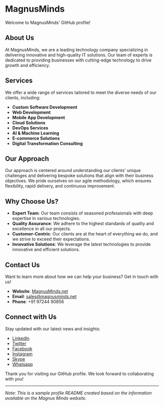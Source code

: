 # MagnusMinds

Welcome to MagnusMinds' GitHub profile!

## About Us

At MagnusMinds, we are a leading technology company specializing in delivering innovative and high-quality IT solutions. Our team of experts is dedicated to providing businesses with cutting-edge technology to drive growth and efficiency.

## Services

We offer a wide range of services tailored to meet the diverse needs of our clients, including:

- **Custom Software Development**
- **Web Development**
- **Mobile App Development**
- **Cloud Solutions**
- **DevOps Services**
- **AI & Machine Learning**
- **E-commerce Solutions**
- **Digital Transformation Consulting**

## Our Approach

Our approach is centered around understanding our clients' unique challenges and delivering bespoke solutions that align with their business objectives. We pride ourselves on our agile methodology, which ensures flexibility, rapid delivery, and continuous improvement.

## Why Choose Us?

- **Expert Team**: Our team consists of seasoned professionals with deep expertise in various technologies.
- **Quality Assurance**: We adhere to the highest standards of quality and excellence in all our projects.
- **Customer-Centric**: Our clients are at the heart of everything we do, and we strive to exceed their expectations.
- **Innovative Solutions**: We leverage the latest technologies to provide innovative and efficient solutions.

## Contact Us

Want to learn more about how we can help your business? Get in touch with us!

- **Website**: [MagnusMinds.net](https://www.magnusminds.net/)
- **Email**: sales@magnusminds.net
- **Phone**: +91 97244 90856

## Connect with Us

Stay updated with our latest news and insights:

- [LinkedIn](https://www.linkedin.com/company/magnusmind)
- [Twitter](https://twitter.com/magnusminds)
- [Facebook](https://www.facebook.com/MagnusMinds-112542050093975/)
- [Instagram](https://www.instagram.com/magnusminds_it_solution/)
- [Skype](skype:live:.cid.572f1591fb59c060?chat)
- [Whatsapp](https://api.whatsapp.com/send?phone=919714077532)

Thank you for visiting our GitHub profile. We look forward to collaborating with you!

---

*Note: This is a sample profile README created based on the information available on the Magnus Minds website.*
